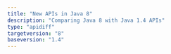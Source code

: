 ```yaml
---
title: "New APIs in Java 8"
description: "Comparing Java 8 with Java 1.4 APIs"
type: "apidiff"
targetversion: "8"
baseversion: "1.4"
---
```

